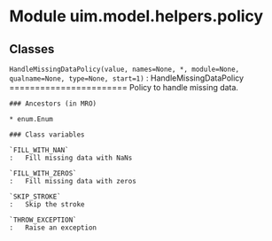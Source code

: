 Module uim.model.helpers.policy
===============================

Classes
-------

`HandleMissingDataPolicy(value, names=None, *, module=None, qualname=None, type=None, start=1)`
:   HandleMissingDataPolicy
    =======================
    Policy to handle missing data.

    ### Ancestors (in MRO)

    * enum.Enum

    ### Class variables

    `FILL_WITH_NAN`
    :   Fill missing data with NaNs

    `FILL_WITH_ZEROS`
    :   Fill missing data with zeros

    `SKIP_STROKE`
    :   Skip the stroke

    `THROW_EXCEPTION`
    :   Raise an exception